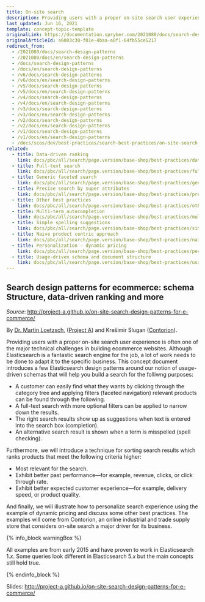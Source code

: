 ```yaml
---
title: On-site search
description: Providing users with a proper on-site search user experience is often one of the major technical challenges in building ecommerce websites.
last_updated: Jun 16, 2021
template: concept-topic-template
originalLink: https://documentation.spryker.com/2021080/docs/search-design-patterns
originalArticleId: a6003c30-f01e-4baa-a0f1-64fb55ce5217
redirect_from:
  - /2021080/docs/search-design-patterns
  - /2021080/docs/en/search-design-patterns
  - /docs/search-design-patterns
  - /docs/en/search-design-patterns
  - /v6/docs/search-design-patterns
  - /v6/docs/en/search-design-patterns  
  - /v5/docs/search-design-patterns
  - /v5/docs/en/search-design-patterns  
  - /v4/docs/search-design-patterns
  - /v4/docs/en/search-design-patterns  
  - /v3/docs/search-design-patterns
  - /v3/docs/en/search-design-patterns  
  - /v2/docs/search-design-patterns
  - /v2/docs/en/search-design-patterns  
  - /v1/docs/search-design-patterns
  - /v1/docs/en/search-design-patterns
  - /docs/scos/dev/best-practices/search-best-practices/on-site-search.html
related:
  - title: Data-driven ranking
    link: docs/pbc/all/search/page.version/base-shop/best-practices/data-driven-ranking.html
  - title: Full-text search
    link: docs/pbc/all/search/page.version/base-shop/best-practices/full-text-search.html
  - title: Generic faceted search
    link: docs/pbc/all/search/page.version/base-shop/best-practices/generic-faceted-search.html
  - title: Precise search by super attributes
    link: docs/pbc/all/search/page.version/base-shop/best-practices/precise-search-by-super-attributes.html
  - title: Other best practices
    link: docs/pbc/all/search/page.version/base-shop/best-practices/other-best-practices.html
  - title: Multi-term autocompletion
    link: docs/pbc/all/search/page.version/base-shop/best-practices/multi-term-auto-completion.html
  - title: Simple spelling suggestions
    link: docs/pbc/all/search/page.version/base-shop/best-practices/simple-spelling-suggestions.html
  - title: Naive product centric approach
    link: docs/pbc/all/search/page.version/base-shop/best-practices/naive-product-centric-approach.html
  - title: Personalization - dynamic pricing
    link: docs/pbc/all/search/page.version/base-shop/best-practices/personalization-dynamic-pricing.html
  - title: Usage-driven schema and document structure
    link: docs/pbc/all/search/page.version/base-shop/best-practices/usage-driven-schema-and-document-structure.html
---
```


## Search design patterns for ecommerce: schema Structure, data-driven ranking and more

*Source*: <http://project-a.github.io/on-site-search-design-patterns-for-e-commerce/>

By [Dr. Martin Loetzsch](http://martin-loetzsch.de/), ([Project A](https://www.project-a.com/)) and Krešimir Slugan ([Contorion](https://contorion.de/)).

Providing users with a proper on-site search user experience is often one of the major technical challenges in building ecommerce websites. Although Elasticsearch is a fantastic search engine for the job, a lot of work needs to be done to adapt it to the specific business. This concept document introduces a few Elasticsearch design patterns around our notion of usage-driven schemas that will help you build a search for the folliwng purposes:

* A customer can easily find what they wants by clicking through the category tree and applying filters (faceted navigation) relevant products can be found through the following.
* A full-text search with more optional filters can be applied to narrow down the results.
* The right search results show up as suggestions when text is entered into the search box (completion).
* An alternative search result is shown when a term is misspelled (spell checking).

Furthermore, we will introduce a technique for sorting search results which ranks products that meet the following criteria higher:

* Most relevant for the search.
* Exhibit better past performance—for example, revenue, clicks, or click through rate.
* Exhibit better expected customer experience—for example, delivery speed, or product quality.

And finally, we will illustrate how to personalize search experience using the example of dynamic pricing and discuss some other best practices. The examples will come from Contorion, an online industrial and trade supply store that considers on-site search a major driver for its business.

{% info_block warningBox %}

All examples are from early 2015 and have proven to work in Elasticsearch 1.*x*. Some queries look different in Elasticsearch 5.*x* but the main concepts still hold true.

{% endinfo_block %}

Slides: <http://project-a.github.io/on-site-search-design-patterns-for-e-commerce/>
